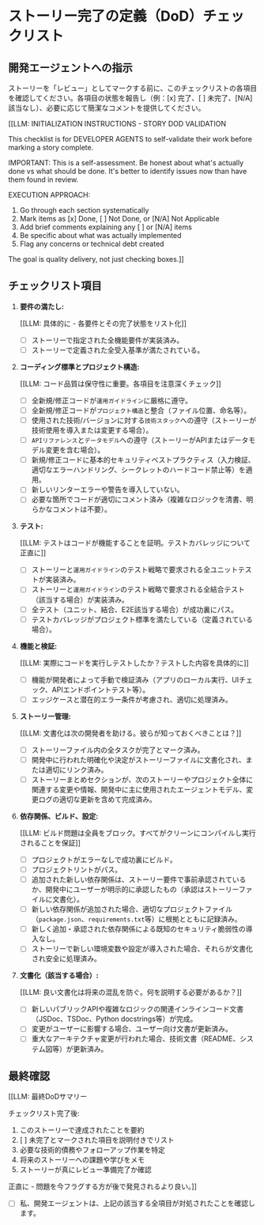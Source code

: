 <!-- Powered by BMAD™ Core -->

# ストーリー完了の定義（DoD）チェックリスト

## 開発エージェントへの指示

ストーリーを「レビュー」としてマークする前に、このチェックリストの各項目を確認してください。各項目の状態を報告し（例：[x] 完了、[ ] 未完了、[N/A] 該当なし）、必要に応じて簡潔なコメントを提供してください。

[[LLM: INITIALIZATION INSTRUCTIONS - STORY DOD VALIDATION

This checklist is for DEVELOPER AGENTS to self-validate their work before marking a story complete.

IMPORTANT: This is a self-assessment. Be honest about what's actually done vs what should be done. It's better to identify issues now than have them found in review.

EXECUTION APPROACH:

1. Go through each section systematically
2. Mark items as [x] Done, [ ] Not Done, or [N/A] Not Applicable
3. Add brief comments explaining any [ ] or [N/A] items
4. Be specific about what was actually implemented
5. Flag any concerns or technical debt created

The goal is quality delivery, not just checking boxes.]]

## チェックリスト項目

1. **要件の満たし:**

   [[LLM: 具体的に - 各要件とその完了状態をリスト化]]
   - [ ] ストーリーで指定された全機能要件が実装済み。
   - [ ] ストーリーで定義された全受入基準が満たされている。

2. **コーディング標準とプロジェクト構造:**

   [[LLM: コード品質は保守性に重要。各項目を注意深くチェック]]
   - [ ] 全新規/修正コードが`運用ガイドライン`に厳格に遵守。
   - [ ] 全新規/修正コードが`プロジェクト構造`と整合（ファイル位置、命名等）。
   - [ ] 使用された技術/バージョンに対する`技術スタック`への遵守（ストーリーが技術使用を導入または変更する場合）。
   - [ ] `APIリファレンス`と`データモデル`への遵守（ストーリーがAPIまたはデータモデル変更を含む場合）。
   - [ ] 新規/修正コードに基本的セキュリティベストプラクティス（入力検証、適切なエラーハンドリング、シークレットのハードコード禁止等）を適用。
   - [ ] 新しいリンターエラーや警告を導入していない。
   - [ ] 必要な箇所でコードが適切にコメント済み（複雑なロジックを清書、明らかなコメントは不要）。

3. **テスト:**

   [[LLM: テストはコードが機能することを証明。テストカバレッジについて正直に]]
   - [ ] ストーリーと`運用ガイドライン`のテスト戦略で要求される全ユニットテストが実装済み。
   - [ ] ストーリーと`運用ガイドライン`のテスト戦略で要求される全結合テスト（該当する場合）が実装済み。
   - [ ] 全テスト（ユニット、結合、E2E該当する場合）が成功裏にパス。
   - [ ] テストカバレッジがプロジェクト標準を満たしている（定義されている場合）。

4. **機能と検証:**

   [[LLM: 実際にコードを実行しテストしたか？テストした内容を具体的に]]
   - [ ] 機能が開発者によって手動で検証済み（アプリのローカル実行、UIチェック、APIエンドポイントテスト等）。
   - [ ] エッジケースと潜在的エラー条件が考慮され、適切に処理済み。

5. **ストーリー管理:**

   [[LLM: 文書化は次の開発者を助ける。彼らが知っておくべきことは？]]
   - [ ] ストーリーファイル内の全タスクが完了とマーク済み。
   - [ ] 開発中に行われた明確化や決定がストーリーファイルに文書化され、または適切にリンク済み。
   - [ ] ストーリーまとめセクションが、次のストーリーやプロジェクト全体に関連する変更や情報、開発中に主に使用されたエージェントモデル、変更ログの適切な更新を含めて完成済み。

6. **依存関係、ビルド、設定:**

   [[LLM: ビルド問題は全員をブロック。すべてがクリーンにコンパイルし実行されることを保証]]
   - [ ] プロジェクトがエラーなしで成功裏にビルド。
   - [ ] プロジェクトリントがパス。
   - [ ] 追加された新しい依存関係は、ストーリー要件で事前承認されているか、開発中にユーザーが明示的に承認したもの（承認はストーリーファイルに文書化）。
   - [ ] 新しい依存関係が追加された場合、適切なプロジェクトファイル（`package.json`、`requirements.txt`等）に根拠とともに記録済み。
   - [ ] 新しく追加・承認された依存関係による既知のセキュリティ脆弱性の導入なし。
   - [ ] ストーリーで新しい環境変数や設定が導入された場合、それらが文書化され安全に処理済み。

7. **文書化（該当する場合）:**

   [[LLM: 良い文書化は将来の混乱を防ぐ。何を説明する必要があるか？]]
   - [ ] 新しいパブリックAPIや複雑なロジックの関連インラインコード文書（JSDoc、TSDoc、Python docstrings等）が完成。
   - [ ] 変更がユーザーに影響する場合、ユーザー向け文書が更新済み。
   - [ ] 重大なアーキテクチャ変更が行われた場合、技術文書（README、システム図等）が更新済み。

## 最終確認

[[LLM: 最終DoDサマリー

チェックリスト完了後:

1. このストーリーで達成されたことを要約
2. [ ] 未完了とマークされた項目を説明付きでリスト
3. 必要な技術的債務やフォローアップ作業を特定
4. 将来のストーリーへの課題や学びをメモ
5. ストーリーが真にレビュー準備完了か確認

正直に - 問題を今フラグする方が後で発見されるより良い。]]

- [ ] 私、開発エージェントは、上記の該当する全項目が対処されたことを確認します。
